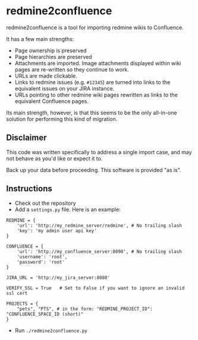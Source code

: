 # redmine2confluence

redmine2confluence is a tool for importing redmine wikis to Confluence.

It has a few main strengths:

* Page ownership is preserved
* Page hierarchies are preserved
* Attachments are imported. Image attachments displayed within wiki pages are re-written so they continue to work.
* URLs are made clickable.
* Links to redmine issues (e.g. `#12345`) are turned into links to the equivalent issues on your JIRA instance.
* URLs pointing to other redmine wiki pages rewritten as links to the equivalent Confluence pages.

Its main strength, however, is that this seems to be the only all-in-one solution for performing this kind of migration.

## Disclaimer

This code was written specifically to address a single import case, and may not behave as you'd like or expect it to.

Back up your data before proceeding. This software is provided "as is".

## Instructions

* Check out the repository
* Add a `settings.py` file. Here is an example:

````
REDMINE = {
    'url': 'http://my_redmine_server/redmine', # No trailing slash
    'key': 'my admin user api key'
}

CONFLUENCE = {
    'url': 'http://my_confluence_server:8090', # No trailing slash
    'username': 'root',
    'password': 'root'
}

JIRA_URL = 'http://my_jira_server:8080'

VERIFY_SSL = True   # Set to False if you want to ignore an invalid ssl cert

PROJECTS = {
    "pets", "PTS", # in the form: "REDMINE_PROJECT_ID": "CONFLUENCE_SPACE_ID (short)"
}
````

* Run `./redmine2confluence.py`
